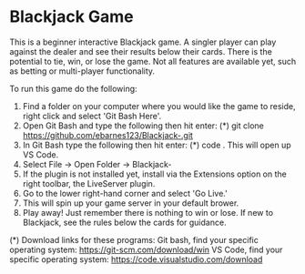 # Blackjack Game

This is a beginner interactive Blackjack game. A singler player can play against the dealer and see their results below their cards. There is the potential to tie, win, or lose the game. Not all features are available yet, such as betting or multi-player functionality. 

To run this game do the following: 
1) Find a folder on your computer where you would like the game to reside, right click and select 'Git Bash Here'.
2) Open Git Bash and type the following then hit enter: (*) 
git clone https://github.com/ebarnes123/Blackjack-.git
3) In Git Bash type the following then hit enter: (*)
code .
This will open up VS Code. 
4) Select File -> Open Folder -> Blackjack- 
5) If the plugin is not installed yet, install via the Extensions option on the right toolbar, the LiveServer plugin.
6) Go to the lower right-hand corner and select 'Go Live.' 
7) This will spin up your game server in your default brower. 
8) Play away! Just remember there is nothing to win or lose. If new to Blackjack, see the rules below the cards for guidance. 

(*) Download links for these programs: 
Git bash, find your specific operating system: https://git-scm.com/download/win
VS Code, find your specific operating system: https://code.visualstudio.com/download
